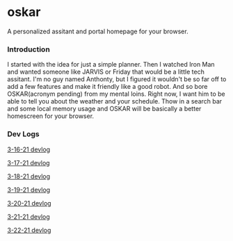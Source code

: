# oskar
A personalized assitant and portal homepage for your browser.



### Introduction
I started with the idea for just a simple planner. Then I watched Iron Man and wanted someone like JARVIS or Friday that would be a little tech assitant. I'm no guy named Anthonty, but I figured it wouldn't be so far off to add a few features and make it friendly like a good robot. And so bore OSKAR(acronym pending) from my mental loins. Right now, I want him to be able to tell you about the weather and your schedule. Thow in a search bar and some local memory usage and OSKAR will be basically a better homescreen for your browser.



### Dev Logs

[3-16-21 devlog](https://github.com/lucasBRYG/oskar/blob/main/assets/devlog/3-16-21.md)

[3-17-21 devlog](https://github.com/lucasBRYG/oskar/blob/main/assets/devlog/3-17-21.md)

[3-18-21 devlog](https://github.com/lucasBRYG/oskar/blob/main/assets/devlog/3-18-21.md)

[3-19-21 devlog](https://github.com/lucasBRYG/oskar/blob/main/assets/devlog/3-19-21.md)

[3-20-21 devlog](https://github.com/lucasBRYG/oskar/blob/main/assets/devlog/3-20-21.md)

[3-21-21 devlog](https://github.com/lucasBRYG/oskar/blob/main/assets/devlog/3-21-21.md)

[3-22-21 devlog](https://github.com/lucasBRYG/oskar/blob/main/assets/devlog/3-22-21.md)